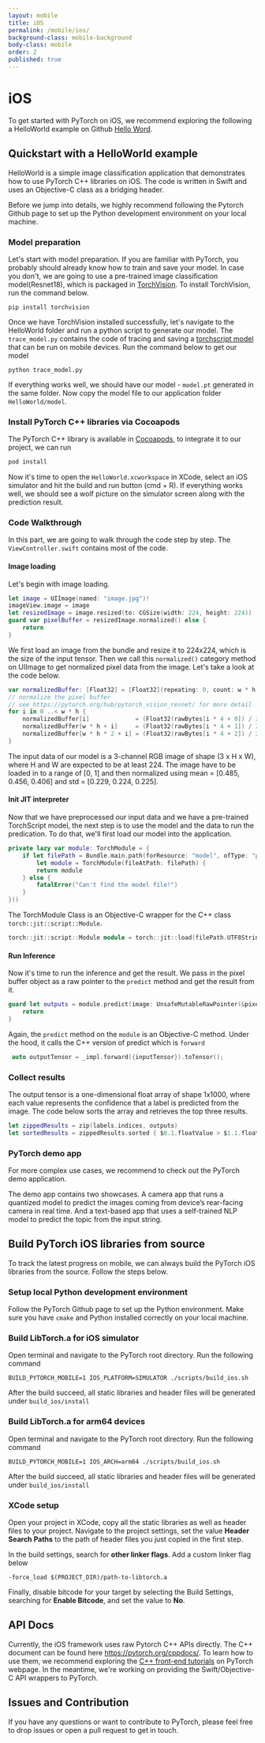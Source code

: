 ```yaml
---
layout: mobile
title: iOS
permalink: /mobile/ios/
background-class: mobile-background
body-class: mobile
order: 2
published: true
---
```


# iOS

To get started with PyTorch on iOS, we recommend exploring the following a HelloWorld example on Github [Hello Word](https://github.com/pytorch/ios-demo-app/tree/master/HelloWorld). 

## Quickstart with a HelloWorld example

HelloWorld is a simple image classification application that demonstrates how to use PyTorch C++ libraries on iOS. The code is written in Swift and uses an Objective-C class as a bridging header.

Before we jump into details, we highly recommend following the Pytorch Github page to set up the Python development environment on your local machine. 

### Model preparation

Let's start with model preparation. If you are familiar with PyTorch, you probably should already know how to train and save your model. In case you don't, we are going to use a pre-trained image classification model(Resnet18), which is packaged in [TorchVision](https://pytorch.org/docs/stable/torchvision/index.html). To install TorchVision, run the command below.

```shell
pip install torchvision
```

Once we have TorchVision installed successfully, let's navigate to the HelloWorld folder and run a python script to generate our model. The `trace_model.py` contains the code of tracing and saving a [torchscript model](https://pytorch.org/tutorials/beginner/Intro_to_TorchScript_tutorial.html) that can be run on mobile devices. Run the command below to get our model

```shell
python trace_model.py
```

If everything works well, we should have our model - `model.pt` generated in the same folder. Now copy the model file to our application folder `HelloWorld/model`.

### Install PyTorch C++ libraries via Cocoapods

The PyTorch C++ library is available in [Cocoapods](https://cocoapods.org/), to integrate it to our project, we can run 

```ruby
pod install
```
Now it's time to open the `HelloWorld.xcworkspace` in XCode, select an iOS simulator and hit the build and run button (cmd + R). If everything works well, we should see a wolf picture on the simulator screen along with the prediction result.

### Code Walkthrough

In this part, we are going to walk through the code step by step. The `ViewController.swift` contains most of the code.

#### Image loading

Let's begin with image loading.

```swift
let image = UIImage(named: "image.jpg")!
imageView.image = image
let resizedImage = image.resized(to: CGSize(width: 224, height: 224))
guard var pixelBuffer = resizedImage.normalized() else {
    return
}
```

We first load an image from the bundle and resize it to 224x224, which is the size of the input tensor. Then we call this `normalized()` category method on UIImage to get normalized pixel data from the image. Let's take a look at the code below.

```swift
var normalizedBuffer: [Float32] = [Float32](repeating: 0, count: w * h * 3)
// normalize the pixel buffer
// see https://pytorch.org/hub/pytorch_vision_resnet/ for more detail
for i in 0 ..< w * h {
    normalizedBuffer[i]             = (Float32(rawBytes[i * 4 + 0]) / 255.0 - 0.485) / 0.229 // R
    normalizedBuffer[w * h + i]     = (Float32(rawBytes[i * 4 + 1]) / 255.0 - 0.456) / 0.224 // G
    normalizedBuffer[w * h * 2 + i] = (Float32(rawBytes[i * 4 + 2]) / 255.0 - 0.406) / 0.225 // B
}
```
The input data of our model is a 3-channel RGB image of shape (3 x H x W), where H and W are expected to be at least 224. The image have to be loaded in to a range of [0, 1] and then normalized using mean = [0.485, 0.456, 0.406] and std = [0.229, 0.224, 0.225].

#### Init JIT interpreter

Now that we have preprocessed our input data and we have a pre-trained TorchScript model, the next step is to use the model and the data to run the predication. To do that, we'll first load our model into the application.

```swift
private lazy var module: TorchModule = {
    if let filePath = Bundle.main.path(forResource: "model", ofType: "pt"),
        let module = TorchModule(fileAtPath: filePath) {
        return module
    } else {
        fatalError("Can't find the model file!")
    }
}()
```
The TorchModule Class is an Objective-C wrapper for the C++ class `torch::jit::script::Module`. 

```cpp
torch::jit::script::Module module = torch::jit::load(filePath.UTF8String);
```

#### Run Inference

Now it's time to run the inference and get the result. We pass in the pixel buffer object as a raw pointer to the `predict` method and get the result from it.

```swift
guard let outputs = module.predict(image: UnsafeMutableRawPointer(&pixelBuffer)) else {
    return
}
```
Again, the `predict` method on the `module` is an Objective-C method. Under the hood, it calls the C++ version of predict which is `forward`

```cpp
 auto outputTensor = _impl.forward({inputTensor}).toTensor();
```

### Collect results

The output tensor is a one-dimensional float array of shape 1x1000, where each value represents the confidence that a label is predicted from the image. The code below sorts the array and retrieves the top three results.

```swift
let zippedResults = zip(labels.indices, outputs)
let sortedResults = zippedResults.sorted { $0.1.floatValue > $1.1.floatValue }.prefix(3)
```

### PyTorch demo app

For more complex use cases, we recommend to check out the PyTorch demo application. 

The demo app contains two showcases. A camera app that runs a quantized model to predict the images coming from device’s rear-facing camera in real time. And a text-based app that uses a self-trained NLP model to predict the topic from the input string.

## Build PyTorch iOS libraries from source

To track the latest progress on mobile, we can always build the PyTorch iOS libraries from the source. Follow the steps below.

### Setup local Python development environment

Follow the PyTorch Github page to set up the Python environment. Make sure you have `cmake` and Python installed correctly on your local machine.

### Build LibTorch.a for iOS simulator

Open terminal and navigate to the PyTorch root directory. Run the following command

```
BUILD_PYTORCH_MOBILE=1 IOS_PLATFORM=SIMULATOR ./scripts/build_ios.sh
```
After the build succeed, all static libraries and header files will be generated under `build_ios/install`

### Build LibTorch.a for arm64 devices

Open terminal and navigate to the PyTorch root directory. Run the following command

```
BUILD_PYTORCH_MOBILE=1 IOS_ARCH=arm64 ./scripts/build_ios.sh
```
After the build succeed, all static libraries and header files will be generated under `build_ios/install`

### XCode setup

Open your project in XCode, copy all the static libraries as well as header files to your project. Navigate to the project settings, set the value **Header Search Paths** to the path of header files you just copied in the first step.

In the build settings, search for **other linker flags**.  Add a custom linker flag below 

```
-force_load $(PROJECT_DIR)/path-to-libtorch.a
```
 Finally, disable bitcode for your target by selecting the Build Settings, searching for **Enable Bitcode**, and set the value to **No**.

## API Docs

Currently, the iOS framework uses raw Pytorch C++ APIs directly. The C++ document can be found here https://pytorch.org/cppdocs/. To learn how to use them, we recommend exploring the [C++ front-end tutorials](https://pytorch.org/tutorials/advanced/cpp_frontend.html) on PyTorch webpage. In the meantime, we're working on providing the Swift/Objective-C API wrappers to PyTorch.

## Issues and Contribution

If you have any questions or want to contribute to PyTorch, please feel free to drop issues or open a pull request to get in touch.

<!-- Do not remove the below script -->

<script page-id="ios" src="{{ site.baseurl }}/assets/menu-tab-selection.js"></script>
